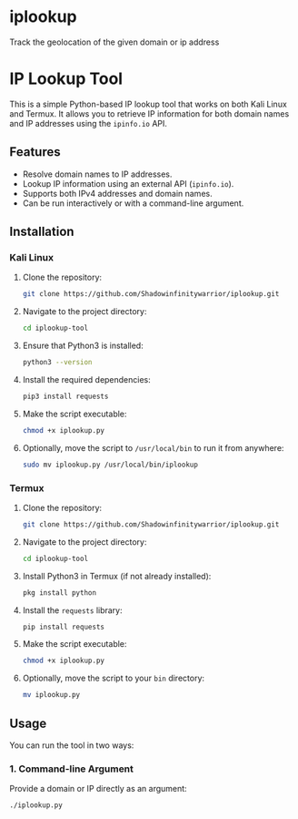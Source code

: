 # iplookup
Track the geolocation of the given domain or ip address
# IP Lookup Tool

This is a simple Python-based IP lookup tool that works on both Kali Linux and Termux. It allows you to retrieve IP information for both domain names and IP addresses using the `ipinfo.io` API.

## Features

- Resolve domain names to IP addresses.
- Lookup IP information using an external API (`ipinfo.io`).
- Supports both IPv4 addresses and domain names.
- Can be run interactively or with a command-line argument.

## Installation

### Kali Linux

1. Clone the repository:
    ```bash
    git clone https://github.com/Shadowinfinitywarrior/iplookup.git
    ```

2. Navigate to the project directory:
    ```bash
    cd iplookup-tool
    ```

3. Ensure that Python3 is installed:
    ```bash
    python3 --version
    ```

4. Install the required dependencies:
    ```bash
    pip3 install requests
    ```

5. Make the script executable:
    ```bash
    chmod +x iplookup.py
    ```

6. Optionally, move the script to `/usr/local/bin` to run it from anywhere:
    ```bash
    sudo mv iplookup.py /usr/local/bin/iplookup
    ```

### Termux

1. Clone the repository:
    ```bash
    git clone https://github.com/Shadowinfinitywarrior/iplookup.git
    ```

2. Navigate to the project directory:
    ```bash
    cd iplookup-tool
    ```

3. Install Python3 in Termux (if not already installed):
    ```bash
    pkg install python
    ```

4. Install the `requests` library:
    ```bash
    pip install requests
    ```

5. Make the script executable:
    ```bash
    chmod +x iplookup.py
    ```

6. Optionally, move the script to your `bin` directory:
    ```bash
    mv iplookup.py
    ```

## Usage

You can run the tool in two ways:

### 1. Command-line Argument

Provide a domain or IP directly as an argument:
```bash
./iplookup.py
